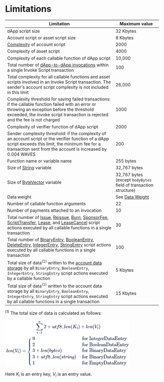 # Limitations

| Limitation | Maximum value |
|---|---|
| dApp script size | 32 Kbytes |
| Account script or asset script size | 8 Kbytes |
| [Complexity](/en/ride/base-concepts/complexity) of account script | 2000 |
| Complexity of asset script | 4000 |
| Complexity of each callable function of dApp script | 10,000 |
| Total number of [dApp-to-dApp invocations](/en/ride/advanced/dapp-to-dapp) within a single Invoke Script transaction | 100 |
| Total complexity for all callable functions and asset scripts involved in an Invoke Script transaction. The sender's account script complexity is not included in this limit | 26,000 |
| Complexity threshold for saving failed transactions: if the callable function failed with an error or throwing an exception before the threshold exceeded, the invoke script transaction is rejected and the fee is not charged | 1000 |
| Complexity of verifier function of dApp script | 2000 |
| Sender complexity threshold: if the complexity of an account script or the verifier function of a dApp script exceeds this limit, the minimum fee for a transaction sent from the account is increased by 0.004 WAVES | 200 |
| Function name or variable name | 255 bytes |
| Size of [String](/en/ride/data-types/string) variable | 32,767 bytes |
| Size of [ByteVector](/en/ride/data-types/byte-vector) variable | 32,767 bytes (except `bodyBytes` field of transaction structure) |
| Data weight | See [Data Weight](/en/ride/limits/weight) |
| Number of callable function arguments | 22 |
| Number of payments attached to an invocation | 10 |
| Total number of [Issue](/en/ride/structures/script-actions/issue), [Reissue](/en/ride/structures/script-actions/reissue), [Burn](/en/ride/structures/script-actions/burn), [SponsorFee](/en/ride/structures/script-actions/sponsor-fee), [ScriptTransfer](/en/ride/structures/script-actions/script-transfer), [Lease](/en/ride/structures/script-actions/lease), and [LeaseCancel](/en/ride/structures/script-actions/lease-cancel) script actions executed by all callable functions in a single transaction | 30 |
| Total number of [BinaryEntry](/en/ride/structures/script-actions/binary-entry), [BooleanEntry](/en/ride/structures/script-actions/boolean-entry), [DeleteEntry](/en/ride/structures/script-actions/delete-entry), [IntegerEntry](/en/ride/structures/script-actions/int-entry), [StringEntry](/en/ride/structures/script-actions/string-entry) script actions executed by all callable functions in a single transaction | 100 |
| Total size of data<sup>(1)</sup> written to the [account data storage](/en/blockchain/account/account-data-storage) by all `BinaryEntry`, `BooleanEntry`, `IntegerEntry`, `StringEntry` script actions executed by a callable function | 5 Kbytes |
| Total size of data<sup>(1)</sup> written to the account data storage by all `BinaryEntry`, `BooleanEntry`, `IntegerEntry`, `StringEntry` script actions executed by all callable functions in a single transaction | 15 Kbytes |

<sup>(1)</sup> The total size of data is calculated as follows:

   ![](./_assets/data-limit.png)

   Here <i>K</i><sub><i>i</i></sub> is an entry key, <i>V</i><sub><i>i</i></sub> is an entry value.